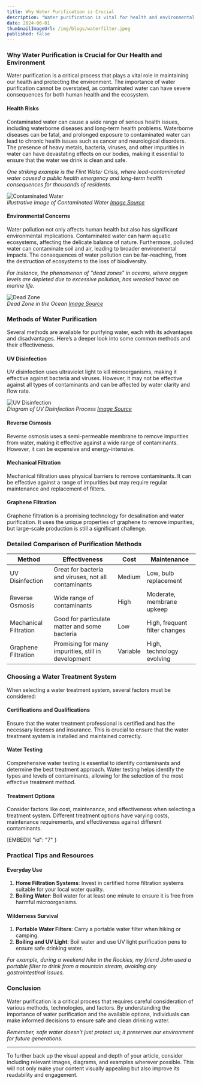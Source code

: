 ```yaml
---
title: Why Water Purification is Crucial
description: "Water purification is vital for health and environmental protection. Learn about health risks, environmental impacts, and methods to ensure safe, clean drinking water."
date: 2024-06-01
thumbnailImageUrl: /img/blogs/waterfilter.jpeg
published: false
---
```

### Why Water Purification is Crucial for Our Health and Environment

Water purification is a critical process that plays a vital role in maintaining our health and protecting the environment. The importance of water purification cannot be overstated, as contaminated water can have severe consequences for both human health and the ecosystem.

#### Health Risks

Contaminated water can cause a wide range of serious health issues, including waterborne diseases and long-term health problems. Waterborne diseases can be fatal, and prolonged exposure to contaminated water can lead to chronic health issues such as cancer and neurological disorders. The presence of heavy metals, bacteria, viruses, and other impurities in water can have devastating effects on our bodies, making it essential to ensure that the water we drink is clean and safe. 

*One striking example is the Flint Water Crisis, where lead-contaminated water caused a public health emergency and long-term health consequences for thousands of residents.*

![Contaminated Water](https://example.com/contaminated_water.jpg)  
*Illustrative Image of Contaminated Water [Image Source](https://example.com)*

#### Environmental Concerns

Water pollution not only affects human health but also has significant environmental implications. Contaminated water can harm aquatic ecosystems, affecting the delicate balance of nature. Furthermore, polluted water can contaminate soil and air, leading to broader environmental impacts. The consequences of water pollution can be far-reaching, from the destruction of ecosystems to the loss of biodiversity.

*For instance, the phenomenon of "dead zones" in oceans, where oxygen levels are depleted due to excessive pollution, has wreaked havoc on marine life.*

![Dead Zone](https://example.com/dead_zone.jpg)  
*Dead Zone in the Ocean [Image Source](https://example.com)*

### Methods of Water Purification

Several methods are available for purifying water, each with its advantages and disadvantages. Here’s a deeper look into some common methods and their effectiveness.

#### UV Disinfection

UV disinfection uses ultraviolet light to kill microorganisms, making it effective against bacteria and viruses. However, it may not be effective against all types of contaminants and can be affected by water clarity and flow rate.

![UV Disinfection](https://example.com/uv_disinfection.png)  
*Diagram of UV Disinfection Process [Image Source](https://example.com)*

#### Reverse Osmosis

Reverse osmosis uses a semi-permeable membrane to remove impurities from water, making it effective against a wide range of contaminants. However, it can be expensive and energy-intensive.

#### Mechanical Filtration

Mechanical filtration uses physical barriers to remove contaminants. It can be effective against a range of impurities but may require regular maintenance and replacement of filters.

#### Graphene Filtration

Graphene filtration is a promising technology for desalination and water purification. It uses the unique properties of graphene to remove impurities, but large-scale production is still a significant challenge.

### Detailed Comparison of Purification Methods

| **Method**         | **Effectiveness**                                      | **Cost**  | **Maintenance**            |
|--------------------|-------------------------------------------------------|-----------|----------------------------|
| UV Disinfection    | Great for bacteria and viruses, not all contaminants  | Medium    | Low, bulb replacement      |
| Reverse Osmosis    | Wide range of contaminants                            | High      | Moderate, membrane upkeep  |
| Mechanical Filtration | Good for particulate matter and some bacteria     | Low       | High, frequent filter changes|
| Graphene Filtration| Promising for many impurities, still in development   | Variable  | High, technology evolving   |

### Choosing a Water Treatment System

When selecting a water treatment system, several factors must be considered:

#### Certifications and Qualifications

Ensure that the water treatment professional is certified and has the necessary licenses and insurance. This is crucial to ensure that the water treatment system is installed and maintained correctly.

#### Water Testing

Comprehensive water testing is essential to identify contaminants and determine the best treatment approach. Water testing helps identify the types and levels of contaminants, allowing for the selection of the most effective treatment method.

#### Treatment Options

Consider factors like cost, maintenance, and effectiveness when selecting a treatment system. Different treatment options have varying costs, maintenance requirements, and effectiveness against different contaminants.

[EMBED]{ "id": "7" }

### Practical Tips and Resources

#### Everyday Use

1. **Home Filtration Systems**: Invest in certified home filtration systems suitable for your local water quality.
2. **Boiling Water**: Boil water for at least one minute to ensure it is free from harmful microorganisms.

#### Wilderness Survival

1. **Portable Water Filters**: Carry a portable water filter when hiking or camping.
2. **Boiling and UV Light**: Boil water and use UV light purification pens to ensure safe drinking water.

*For example, during a weekend hike in the Rockies, my friend John used a portable filter to drink from a mountain stream, avoiding any gastrointestinal issues.*

### Conclusion

Water purification is a critical process that requires careful consideration of various methods, technologies, and factors. By understanding the importance of water purification and the available options, individuals can make informed decisions to ensure safe and clean drinking water.

*Remember, safe water doesn’t just protect us; it preserves our environment for future generations.*

---
To further back up the visual appeal and depth of your article, consider including relevant images, diagrams, and examples wherever possible. This will not only make your content visually appealing but also improve its readability and engagement.
